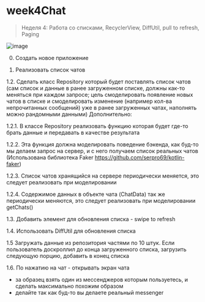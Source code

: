 # week4Chat
> Неделя 4: Работа со списками, RecyclerView, DiffUtil, pull to refresh,
Paging

![image](https://user-images.githubusercontent.com/77270310/191952190-a2b47bc8-fcae-4477-97ed-1191912154e3.png)

0. Создать новое приложение

1. Реализовать список чатов

1.2. Сделать класс Repository который будет поставлять список чатов (сам
список и данные в ранее загруженном списке, должны как-то меняться при
каждом запросе; цель смоделировать появление новых чатов в списке и
смоделировать изменение (например кол-ва непрочитанных сообщений) уже
в ранее загруженных чатах, наполнять можно рандомными данными)
Дополнительно:

1.2.1. В классе Repository реализовать функцию которая будет где-то брать данные и передавать в качестве результата

1.2.2. Эта функция должна моделировать поведение бэкенда, как буд-то мы
делаем запрос на сервер, и с него получаем список реальных чатов (Использована библиотека Faker https://github.com/serpro69/kotlin-faker)

1.2.3. Список чатов хранящийся на сервере периодически меняется, это
следует реализовать при моделировании 

1.2.4. Содержимое данных в объекте чата (ChatData) так же периодически
меняются, это следует реализовать при моделировании getChats()

1.3. Добавить элемент для обновления списка - swipe to refresh

1.4. Использовать DiffUtil для обновления списка

1.5 Загружать данные из репозитория частями по 10 штук. Если
пользователь доскроллил до конца загруженного списка, загрузить
следующую порцию, добавить в конец списка

1.6. По нажатию на чат - открывать экран чата

- за образец взять один из мессенджеров которым пользуетесь, и сделать
максимально похожим образом
- делайте так как буд-то вы делаете реальный messenger
